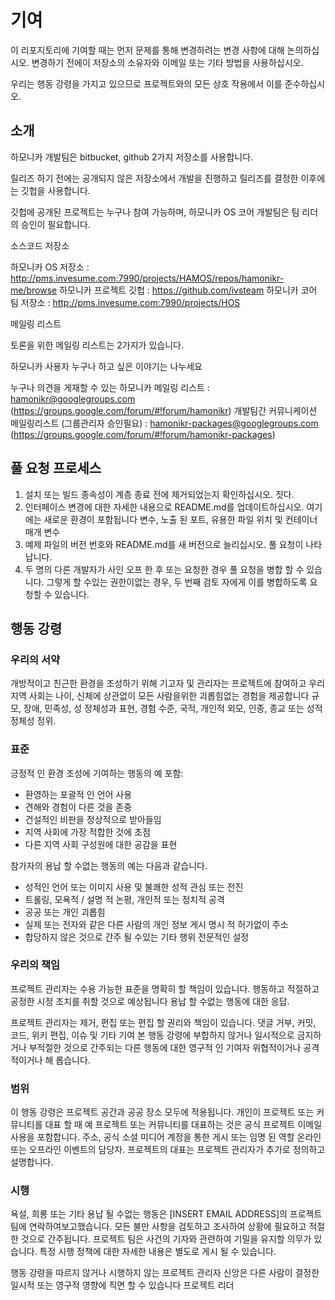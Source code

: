 # 기여

이 리포지토리에 기여할 때는 먼저 문제를 통해 변경하려는 변경 사항에 대해 논의하십시오.
변경하기 전에이 저장소의 소유자와 이메일 또는 기타 방법을 사용하십시오. 

우리는 행동 강령을 가지고 있으므로 프로젝트와의 모든 상호 작용에서 이를 준수하십시오.

## 소개

하모니카 개발팀은 bitbucket, github 2가지 저장소를 사용합니다.

릴리즈 하기 전에는 공개되지 않은 저장소에서 개발을 진행하고 릴리즈를 결정한 이후에는 깃헙을 사용합니다.

깃헙에 공개된 프로젝트는 누구나 참여 가능하며, 하모니카 OS 코어 개발팀은 팀 리더의 승인이 필요합니다.

소스코드 저장소

하모니카 OS 저장소 : http://pms.invesume.com:7990/projects/HAMOS/repos/hamonikr-me/browse 하모니카 프로젝트 깃헙 : https://github.com/ivsteam 하모니카 코어 팀 저장소 : http://pms.invesume.com:7990/projects/HOS

메일링 리스트

토론을 위한 메일링 리스트는 2가지가 있습니다.

하모니카 사용자 누구나 하고 싶은 이야기는 나누세요

누구나 의견을 게재할 수 있는 하모니카 메일링 리스트 : hamonikr@googlegroups.com (https://groups.google.com/forum/#!forum/hamonikr) 개발팀간 커뮤니케이션 메일링리스트 (그룹관리자 승인필요) : hamonikr-packages@googlegroups.com (https://groups.google.com/forum/#!forum/hamonikr-packages)


## 풀 요청 프로세스

1. 설치 또는 빌드 종속성이 계층 종료 전에 제거되었는지 확인하십시오. 
   짓다.
2. 인터페이스 변경에 대한 자세한 내용으로 README.md를 업데이트하십시오. 여기에는 새로운 환경이 포함됩니다 
   변수, 노출 된 포트, 유용한 파일 위치 및 컨테이너 매개 변수
3. 예제 파일의 버전 번호와 README.md를 새 버전으로 늘리십시오.
   풀 요청이 나타납니다.
4. 두 명의 다른 개발자가 사인 오프 한 후 또는 요청한 경우 풀 요청을 병합 할 수 있습니다. 
   그렇게 할 수있는 권한이없는 경우, 두 번째 검토 자에게 이를 병합하도록 요청할 수 있습니다.

## 행동 강령

### 우리의 서약

개방적이고 친근한 환경을 조성하기 위해
기고자 및 관리자는 프로젝트에 참여하고
우리 지역 사회는 나이, 신체에 상관없이 모든 사람을위한 괴롭힘없는 경험을 제공합니다
규모, 장애, 민족성, 성 정체성과 표현, 경험 수준,
국적, 개인적 외모, 인종, 종교 또는 성적 정체성
정위.

### 표준

긍정적 인 환경 조성에 기여하는 행동의 예
포함:

* 환영하는 포괄적 인 언어 사용
* 견해와 경험이 다른 것을 존중
* 건설적인 비판을 정상적으로 받아들임
* 지역 사회에 가장 적합한 것에 초점
* 다른 지역 사회 구성원에 대한 공감을 표현

참가자의 용납 할 수없는 행동의 예는 다음과 같습니다.

* 성적인 언어 또는 이미지 사용 및 불쾌한 성적 관심 또는
전진
* 트롤링, 모욕적 / 설명 적 논평, 개인적 또는 정치적 공격
* 공공 또는 개인 괴롭힘
* 실제 또는 전자와 같은 다른 사람의 개인 정보 게시
  명시 적 허가없이 주소
* 합당하지 않은 것으로 간주 될 수있는 기타 행위
  전문적인 설정

### 우리의 책임

프로젝트 관리자는 수용 가능한 표준을 명확히 할 책임이 있습니다.
행동하고 적절하고 공정한 시정 조치를 취할 것으로 예상됩니다
용납 할 수없는 행동에 대한 응답.

프로젝트 관리자는 제거, 편집 또는 편집 할 권리와 책임이 있습니다.
댓글 거부, 커밋, 코드, 위키 편집, 이슈 및 기타 기여
본 행동 강령에 부합하지 않거나 일시적으로 금지하거나
부적절한 것으로 간주되는 다른 행동에 대한 영구적 인 기여자
위협적이거나 공격적이거나 해 롭습니다.

### 범위

이 행동 강령은 프로젝트 공간과 공공 장소 모두에 적용됩니다.
개인이 프로젝트 또는 커뮤니티를 대표 할 때 예
프로젝트 또는 커뮤니티를 대표하는 것은 공식 프로젝트 이메일 사용을 포함합니다.
주소, 공식 소셜 미디어 계정을 통한 게시 또는 임명 된 역할
온라인 또는 오프라인 이벤트의 담당자. 프로젝트의 대표는
프로젝트 관리자가 추가로 정의하고 설명합니다.

### 시행

욕설, 희롱 또는 기타 용납 될 수없는 행동은
[INSERT EMAIL ADDRESS]의 프로젝트 팀에 연락하여보고했습니다. 모든
불만 사항을 검토하고 조사하여
상황에 필요하고 적절한 것으로 간주됩니다. 프로젝트 팀은
사건의 기자와 관련하여 기밀을 유지할 의무가 있습니다.
특정 시행 정책에 대한 자세한 내용은 별도로 게시 될 수 있습니다.

행동 강령을 따르지 않거나 시행하지 않는 프로젝트 관리자
신앙은 다른 사람이 결정한 일시적 또는 영구적 영향에 직면 할 수 있습니다
프로젝트 리더
